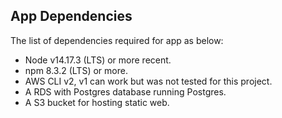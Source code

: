 ## App Dependencies

The list of dependencies required for app as below:
* Node v14.17.3 (LTS) or more recent.
* npm 8.3.2 (LTS) or more.
* AWS CLI v2, v1 can work but was not tested for this project.
* A RDS with Postgres database running Postgres.
* A S3 bucket for hosting static web.
